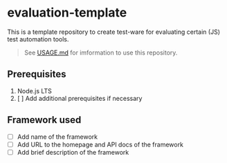 # evaluation-template

This is a template repository to create test-ware for evaluating certain (JS) test automation tools.

> See [USAGE.md](USAGE.md) for imformation to use this repository.

## Prerequisites

1. Node.js LTS
1. [ ] Add additional prerequisites if necessary

## Framework used

- [ ] Add name of the framework
- [ ] Add URL to the homepage and API docs of the framework
- [ ] Add brief description of the framework